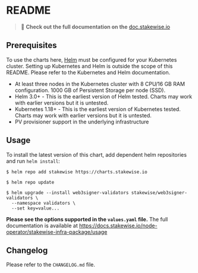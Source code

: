 # README

> :book: **Check out the full documentation on the** [doc.stakewise.io](https://docs.stakewise.io/node-operator/infrastructure)

## Prerequisites

To use the charts here, [Helm](https://helm.sh/) must be configured for your
Kubernetes cluster. Setting up Kubernetes and Helm is outside the scope of
this README. Please refer to the Kubernetes and Helm documentation.

  * At least three nodes in the Kubernetes cluster with 8 CPU/16 GB RAM configuration.
1000 GB of Persistent Storage per node (SSD).
  * Helm 3.0+ - This is the earliest version of Helm tested. Charts may work with earlier versions but it is untested.
  * Kubernetes 1.18+ - This is the earliest version of Kubernetes tested. Charts may work with earlier versions but it is untested.
  * PV provisioner support in the underlying infrastructure

## Usage

To install the latest version of this chart, add dependent helm repositories
and run `helm install`:

```console
$ helm repo add stakewise https://charts.stakewise.io

$ helm repo update

$ helm upgrade --install web3signer-validators stakewise/web3signer-validators \
  --namespace validators \
  --set key=value... 
```

**Please see the options supported in the `values.yaml` file.** The full documentation is available at https://docs.stakewise.io/node-operator/stakewise-infra-package/usage

## Changelog

Please refer to the `CHANGELOG.md` file.
